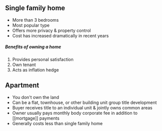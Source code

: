 ## Single family home
- More than 3 bedrooms
- Most popular type
- Offers more privacy & property control
- Cost has increased dramatically in recent years
##### Benefits of owning a home
1. Provides personal satisfaction
2. Own tenant
3. Acts as inflation hedge

## Apartment
- You don't own the land
- Can be a flat, townhouse, or other building unit group title development
- Buyer receives title to an individual unit & jointly owns common areas
- Owner usually pays monthly body corporate fee in addition to [[mortgage]] payments
- Generally costs less than single family home